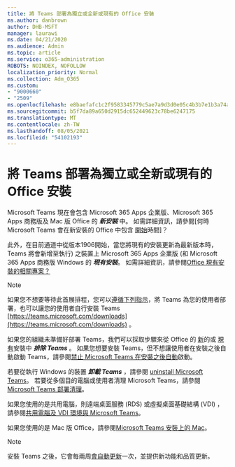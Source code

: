 ```yaml
---
title: 將 Teams 部署為獨立或全新或現有的 Office 安裝
ms.author: danbrown
author: DHB-MSFT
manager: laurawi
ms.date: 04/21/2020
ms.audience: Admin
ms.topic: article
ms.service: o365-administration
ROBOTS: NOINDEX, NOFOLLOW
localization_priority: Normal
ms.collection: Adm_O365
ms.custom:
- "9000660"
- "2509"
ms.openlocfilehash: e8baefafc1c2f9583345779c5ae7a9d3d0e05c4b3b7e1b3a74a9a22f7ceed02a
ms.sourcegitcommit: b5f7da89a650d2915dc652449623c78be6247175
ms.translationtype: MT
ms.contentlocale: zh-TW
ms.lasthandoff: 08/05/2021
ms.locfileid: "54102193"
---
```

# <a name="deploying-teams-as-standalone-or-with-new-or-existing-office-installations"></a>將 Teams 部署為獨立或全新或現有的 Office 安裝

Microsoft Teams 現在會包含 Microsoft 365 Apps 企業版、Microsoft 365 Apps 商務版及 Mac 版 Office 的 ***新安裝*** 中。 如需詳細資訊，請參閱[何時 Microsoft Teams 會在新安裝的 Office 中包含 [開始](https://docs.microsoft.com/deployoffice/teams-install#when-will-microsoft-teams-start-being-included-with-new-installations-of-microsoft-365-apps)時間]？

此外，在目前通道中從版本1906開始，當您將現有的安裝更新為最新版本時，Teams 將會新增至執行) 之裝置上 Microsoft 365 Apps 企業版 (和 Microsoft 365 Apps 商務版 Windows 的 ***現有安裝***。 如需詳細資訊，請參閱[Office 現有安裝的相關專案？](https://docs.microsoft.com/deployoffice/teams-install#what-about-existing-installations-of-microsoft-365-apps)

> [!NOTE]
> 如果您不想要等待此首展排程，您可以[遵循下列指示](https://docs.microsoft.com/MicrosoftTeams/msi-deployment)，將 Teams 為您的使用者部署，也可以讓您的使用者自行安裝 Teams [https://teams.microsoft.com/downloads](https://teams.microsoft.com/downloads) 。

如果您的組織未準備好部署 Teams，我們可以採取步驟來從 Office 的 [新](https://docs.microsoft.com/deployoffice/teams-install#how-to-exclude-microsoft-teams-from-new-installations-of-microsoft-365-apps)的或 [現有](https://docs.microsoft.com/deployoffice/teams-install#use-group-policy-to-control-the-installation-of-microsoft-teams)安裝中 ***排除 Teams*** 。 如果您想要安裝 Teams，但不想讓使用者在安裝之後自動啟動 Teams，請參閱[禁止 Microsoft Teams 在安裝之後自動](https://docs.microsoft.com/deployoffice/teams-install#use-group-policy-to-prevent-microsoft-teams-from-starting-automatically-after-installation)啟動。

若要從執行 Windows 的裝置 ***卸載 Teams*** ，請參閱 [uninstall Microsoft Teams](https://support.office.com/article/3b159754-3c26-4952-abe7-57d27f5f4c81)。 若要從多個目的電腦或使用者清理 Microsoft Teams，請參閱[Microsoft Teams 部署清理](https://docs.microsoft.com/microsoftteams/scripts/powershell-script-teams-deployment-clean-up)。

如果您使用的是共用電腦，則遠端桌面服務 (RDS) 或虛擬桌面基礎結構 (VDI) ，請參閱[共用電腦及 VDI 環境與 Microsoft Teams](https://docs.microsoft.com/deployoffice/teams-install#shared-computer-and-vdi-environments-with-microsoft-teams)。

如果您使用的是 Mac 版 Office，請參閱[Microsoft Teams 安裝上的 Mac](https://docs.microsoft.com/deployoffice/teams-install#microsoft-teams-installations-on-a-mac)。

> [!NOTE]
> 安裝 Teams 之後，它會每兩周[會自動更新](https://docs.microsoft.com/deployoffice/teams-install#feature-and-quality-updates-for-microsoft-teams)一次，並提供新功能和品質更新。 